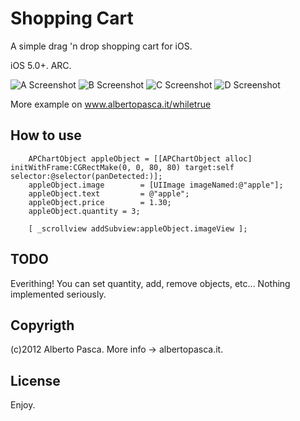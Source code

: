 # Shopping Cart

A simple drag 'n drop shopping cart for iOS.

iOS 5.0+. ARC.

![A Screenshot](https://raw.github.com/elpsk/Shopping-Cart/master/A.png "A")
![B Screenshot](https://raw.github.com/elpsk/Shopping-Cart/master/B.png "B")
![C Screenshot](https://raw.github.com/elpsk/Shopping-Cart/master/C.png "A")
![D Screenshot](https://raw.github.com/elpsk/Shopping-Cart/master/D.png "B")

More example on www.albertopasca.it/whiletrue


## How to use


```
	APChartObject appleObject = [[APChartObject alloc] initWithFrame:CGRectMake(0, 0, 80, 80) target:self selector:@selector(panDetected:)];
	appleObject.image		 = [UIImage imageNamed:@"apple"];
	appleObject.text		 = @"apple";
	appleObject.price		 = 1.30;
	appleObject.quantity = 3;

	[ _scrollview addSubview:appleObject.imageView ];   
```

## TODO
Everithing!
You can set quantity, add, remove objects, etc...
Nothing implemented seriously.


## Copyrigth

(c)2012 Alberto Pasca. More info -> albertopasca.it.

## License

Enjoy.
